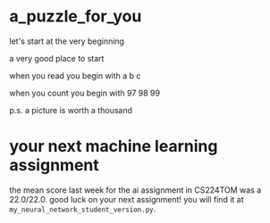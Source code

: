 # a_puzzle_for_you
let's start at the very beginning

a very good place to start

when you read you begin with a b c

when you count you begin with 97 98 99

p.s. a picture is worth a thousand

# your next machine learning assignment
the mean score last week for the ai assignment in CS224TOM was a 22.0/22.0. good luck on your next assignment! you will find it at `my_neural_network_student_version.py`.
